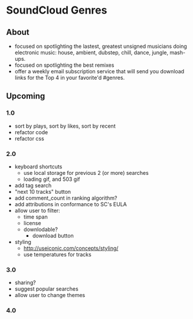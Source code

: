 SoundCloud Genres
=================

## About
- focused on spotlighting the lastest, greatest unsigned musicians doing electronic music: house, ambient, dubstep, chill, dance, jungle, mash-ups.
- focused on spotlighting the best remixes
- offer a weekly email subscription service that will send you download links for the Top 4 in your favorite'd #genres.

## Upcoming

### 1.0
- sort by plays, sort by likes, sort by recent
- refactor code
- refactor css

### 2.0
- keyboard shortcuts
	- use local storage for previous 2 (or more) searches
	- loading gif, and 503 gif
- add tag search
- "next 10 tracks" button
- add comment_count in ranking algorithm?
- add attributions in conformance to SC's EULA
- allow user to filter:
	- time span
	- license 
	- downlodable?
		- download button
- styling
	- http://useiconic.com/concepts/styling/
	- use temperatures for tracks

### 3.0
- sharing?
- suggest popular searches
- allow user to change themes

### 4.0
